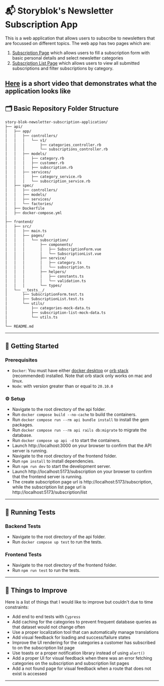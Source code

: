 # 📬 Storyblok's Newsletter Subscription App
This is a web application that allows users to subscribe to newsletters that are focussed on different topics. The web app has two pages which are:

1. [Subscription Page](http://localhost:5173/subscription) which allows users to fill a subscription form with basic personal details and select newsletter categories
2. [Subscription List Page](http://localhost:5173/subscription/list) which allows users to view all submitted subscriptions and filter subscriptions by category.


[Here](https://www.loom.com/share/0b77263a3a7445ef8020b1fbda6f6209) is a short video that demonstrates what the application looks like
---
## 🗂️ Basic Repository Folder Structure

```bash
story-blok-newsletter-subscription-application/
├── api/
│   ├── app/
│   │   ├── controllers/
│   │   │   └── v1/
│   │   │       ├── categories_controller.rb
│   │   │       └── subscriptions_controller.rb
│   │   ├── models/
│   │   │   ├── category.rb
│   │   │   ├── customer.rb
│   │   │   ├── subscription.rb
│   │   ├── services/
│   │   │   ├── category_service.rb
│   │   │   └── subscription_service.rb
│   ├── spec/
│   │   ├── controllers/
│   │   ├── models/
│   │   ├── services/
│   │   └── factories/
│   ├── Dockerfile
│   ├── docker-compose.yml
│
├── frontend/
│   ├── src/
│   │   ├── main.ts
│   │   ├── pages/
│   │   │   └── subscription/
│   │   │       ├── components/
│   │   │       │   ├── SubscriptionForm.vue
│   │   │       │   └── SubscriptionList.vue
│   │   │       ├── service/
│   │   │       │   ├── category.ts
│   │   │       │   └── subscription.ts
│   │   │       ├── helpers/
│   │   │       │   ├── constants.ts
│   │   │       │   └── validation.ts
│   │   │       └── types/
│   └── __tests__/
│       ├── SubscriptionForm.test.ts
│       ├── SubscriptionList.test.ts
│       └── utils/
│           ├── categories-mock-data.ts
│           ├── subscription-list-mock-data.ts
│           └── utils.ts
│
└── README.md
```

---

## 🚀 Getting Started

### Prerequisites
- `Docker`: You must have either [docker desktop](https://www.docker.com/products/docker-desktop) or [orb stack](https://orbstack.dev/) (recommended) installed. Note that orb stack only works on mac and linux.
- `Node`: with version greater than or equal to `20.10.0`

### ⚙️ Setup
- Navigate to the root directory of the api folder.
- Run `docker compose build --no-cache` to build the containers.
- Run `docker compose run --rm api bundle install` to install the gem packages.
- Run `docker compose run --rm api rails db:migrate` to migrate the database.
- Run `docker compose up api -d` to start the containers.
- Launch http://localhost:3000 on your browser to confirm that the API server is running.
- Navigate to the root directory of the frontend folder.
- Run `npm install` to install dependencies.
- Run `npm run dev` to start the development server.
- Launch http://localhost:5173/subscription on your browser to confirm that the frontend server is running.
- The create subscription page url is http://localhost:5173/subscription, while the subscription list page url is http://localhost:5173/subscription/list
---

## 🧪 Running Tests

### Backend Tests
- Navigate to the root directory of the api folder.
- Run `docker compose up test` to run the tests.

### Frontend Tests
- Navigate to the root directory of the frontend folder.
- Run `npm run test` to run the tests.
---

## 🔧 Things to Improve
Here is a list of things that I would like to improve but couldn't due to time constraints:
- Add end to end tests with `Cypress`
- Add caching for the categories to prevent frequent database queries as that dataset would not change often
- Use a proper localization tool that can automatically manage translations
- Add visual feedback for loading and success/failure states
- Improve the UI rendering for the categories a customer has subscribed to on the subscription list page
- Use toasts or a proper notification library instead of using `alert()`
- Add a proper UI for visual feedback when there was an error fetching categories on the subscription and subscription list pages
- Add a not found page for visual feedback when a route that does not exist is accessed
---
